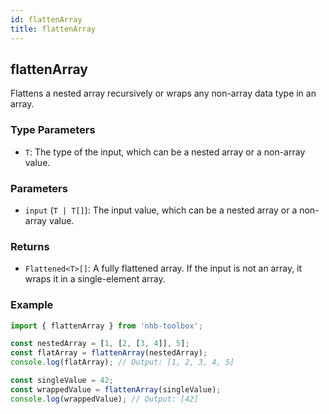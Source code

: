 ```yaml
---
id: flattenArray
title: flattenArray
---
```


## flattenArray

Flattens a nested array recursively or wraps any non-array data type in an array.

### Type Parameters

- `T`: The type of the input, which can be a nested array or a non-array value.

### Parameters

- `input` (`T | T[]`): The input value, which can be a nested array or a non-array value.

### Returns

- `Flattened<T>[]`: A fully flattened array. If the input is not an array, it wraps it in a single-element array.

### Example

```typescript
import { flattenArray } from 'nhb-toolbox';

const nestedArray = [1, [2, [3, 4]], 5];
const flatArray = flattenArray(nestedArray);
console.log(flatArray); // Output: [1, 2, 3, 4, 5]

const singleValue = 42;
const wrappedValue = flattenArray(singleValue);
console.log(wrappedValue); // Output: [42]
